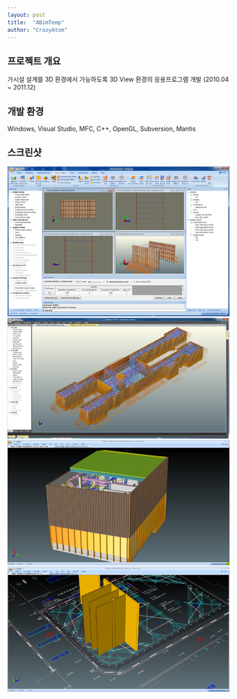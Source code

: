 ```yaml
---
layout: post
title:  "ABimTemp"
author: "CrazyAtom"
---
```


## 프로젝트 개요
가시설 설계를 3D 환경에서 가능하도록 3D View 환경의 응용프로그램 개발 (2010.04 ~ 2011.12)

## 개발 환경
Windows, Visual Studio, MFC, C++, OpenGL, Subversion, Mantis

## 스크린샷
![1](https://github.com/CrazyAtom/crazyatom.github.io/blob/master/_img/abimtemp/1.png?raw=true)
![2](https://github.com/CrazyAtom/crazyatom.github.io/blob/master/_img/abimtemp/2.png?raw=true)
![3](https://github.com/CrazyAtom/crazyatom.github.io/blob/master/_img/abimtemp/3.png?raw=true)
![3](https://github.com/CrazyAtom/crazyatom.github.io/blob/master/_img/abimtemp/4.png?raw=true)
